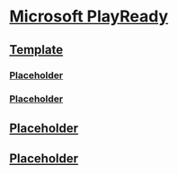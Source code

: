 # [Microsoft PlayReady](index.md)
## [Template](template.md)
### [Placeholder](./../..)
### [Placeholder](./../..)
## [Placeholder](./../..)
## [Placeholder](./../..)